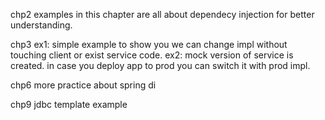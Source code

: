 
chp2
examples in this chapter are all about dependecy injection for better understanding.

chp3
ex1: simple example to show you we can change impl without touching client or exist service code.
ex2: mock version of service is created. in case you deploy app to prod you can switch it with prod impl.

chp6
more practice about spring di

chp9
jdbc template example